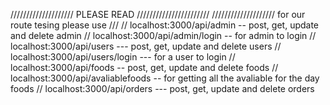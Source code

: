  //////////////////// PLEASE READ ///////////////////////
 //////////////////// for our route tesing please use ///
 // localhost:3000/api/admin -- post, get, update and delete admin
 // localhost:3000/api/admin/login -- for admin to login
 // localhost:3000/api/users --- post, get, update and delete users
 // localhost:3000/api/users/login --- for a user to login
 // localhost:3000/api/foods -- post, get, update and delete foods
 // localhost:3000/api/avaliablefoods -- for getting all the avaliable for the day foods
 // localhost:3000/api/orders --- post, get, update and delete orders
